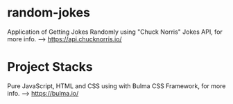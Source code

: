 # random-jokes

Application of Getting Jokes Randomly using "Chuck Norris" Jokes API, for more info. --> https://api.chucknorris.io/

# Project Stacks

Pure JavaScript, HTML and CSS using with Bulma CSS Framework, for more info. --> https://bulma.io/
